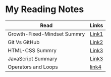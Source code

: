 
# My Reading Notes

Read | Links
---- | -----
Growth-Fixed-Mindset Summry | [Link1](reading-notes/../growth-fixed-mindset.md) 
Git Vs GitHub | [Link2](reading-notes/../git-vs-github.md) 
HTML-CSS Summry | [Link3](reading-notes/../html-css-book-summary.md)
JavaScript Summary | [Link3](reading-notes/../js-summary-read04.md)
Operators and Loops | [link4](reading-notes/../loops-logical.md)

</br>

